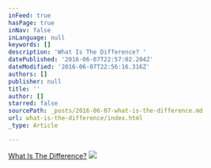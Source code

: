 ```yaml
---
inFeed: true
hasPage: true
inNav: false
inLanguage: null
keywords: []
description: 'What Is The Difference? '
datePublished: '2016-06-07T22:57:02.204Z'
dateModified: '2016-06-07T22:56:16.316Z'
authors: []
publisher: null
title: ''
author: []
starred: false
sourcePath: _posts/2016-06-07-what-is-the-difference.md
url: what-is-the-difference/index.html
_type: Article

---
```

[What Is The Difference?][0]
![](https://the-grid-user-content.s3-us-west-2.amazonaws.com/c6d9a79b-f604-44fb-8638-9fbebf7709ad.jpg)

[0]: http://www.bevisla.com/blog/2015/4/1/what-is-the-difference